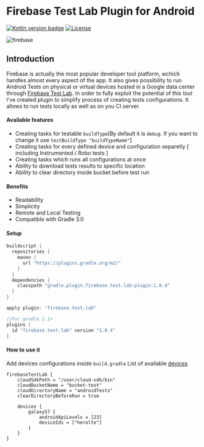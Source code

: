# Firebase Test Lab Plugin for Android
[![Kotlin version badge](https://img.shields.io/badge/kotlin-1.1.60-blue.svg)](http://kotlinlang.org/)
[![License](https://img.shields.io/crates/l/rustc-serialize.svg)](https://github.com/piotrmadry/FirebaseTestLab-Android/blob/master/LICENSE)

![firebase](https://i.ytimg.com/vi/4_ZEEX1x17k/maxresdefault.jpg)

## Introduction
Firebase is actually the most popular developer tool platform, wchich handles almost every aspect of the app. It also gives possibility to run Android Tests on physical or virtual devices hosted in a Google data center through [Firebase Test Lab](https://firebase.google.com/docs/test-lab/). In order to fully exploit the potential of this tool I've created plugin to simplify process of creating tests configurations. It allows to run tests locally as well as on you CI server. 

#### Available features
- Creating tasks for testable `buildType`[By default it is `debug`. If you want to change it use `testBuildType "buildTypeName"`]
- Creating tasks for every defined device and configuration separetly [ including Instrumented / Robo tests ]
- Creating tasks which runs all configurations at once
- Ability to download tests results to specific location
- Ability to clear directory inside bucket before test run

#### Benefits
- Readability
- Simplicity
- Remote and Local Testing
- Compatible with Gradle 3.0 

#### Setup 

``` Groovy
buildscript {
  repositories {
    maven {
      url "https://plugins.gradle.org/m2/"
    }
  }
  dependencies {
    classpath "gradle.plugin.firebase.test.lab:plugin:1.0.4"
  }
}

apply plugin: "firebase.test.lab"
```
``` Groovy
//For gradle 2.1+
plugins {
  id "firebase.test.lab" version "1.0.4"
}
```

#### How to use it

Add devices configurations inside `build.gradle`
List of available [devices](https://firebase.google.com/docs/test-lab/images/gcloud-device-list.png)

``` Goovy
firebaseTestLab {
    cloudSdkPath = "/user/cloud-sdk/bin"
    cloudBucketName = "bucket-test"
    cloudDirectoryName = "androidTests"
    clearDirectoryBeforeRun = true

    devices {
        galaxyS7 {
            androidApiLevels = [23]
            deviceIds = ["herolte"]
        }
    }
}
```






